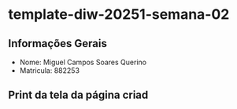 # template-diw-20251-semana-02

## Informações Gerais
- Nome: Miguel Campos Soares Querino 
- Matricula: 882253 

## Print da tela da página criad
